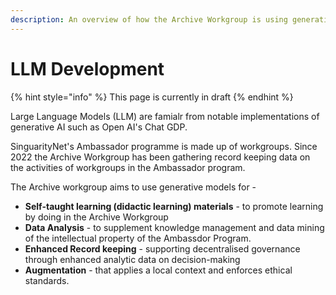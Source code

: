 ```yaml
---
description: An overview of how the Archive Workgroup is using generative models
---
```


# LLM Development

{% hint style="info" %}
This page is currently in draft
{% endhint %}



Large Language Models (LLM) are famialr from notable implementations of generative AI such as Open AI's Chat GDP.

SinguarityNet's Ambassador programme is made up of workgroups. Since 2022 the Archive Workgroup has been gathering record keeping data on the activities of workgroups in the Ambassador program.

The Archive workgroup aims to use generative models for -

* **Self-taught learning (didactic learning) materials** - to promote learning by doing in the Archive Workgroup
* **Data Analysis** - to supplement knowledge management and data mining of the intellectual property of the Ambassdor Program.
* **Enhanced Record keeping** - supporting decentralised governance through enhanced analytic data on decision-making
* **Augmentation** - that applies a local context and enforces ethical standards.

